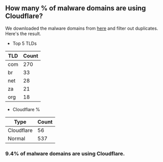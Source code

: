 ## How many % of malware domains are using Cloudflare?


We downloaded the malware domains from [here](https://urlhaus.abuse.ch) and filter out duplicates.
Here's the result.


[//]: # (start replacement)


- Top 5 TLDs

| TLD | Count |
| --- | --- |
| com | 270 |
| br | 33 |
| net | 28 |
| za | 21 |
| org | 18 |


- Cloudflare %

| Type | Count |
| --- | --- |
| Cloudflare | 56 |
| Normal | 537 |


### 9.4% of malware domains are using Cloudflare.